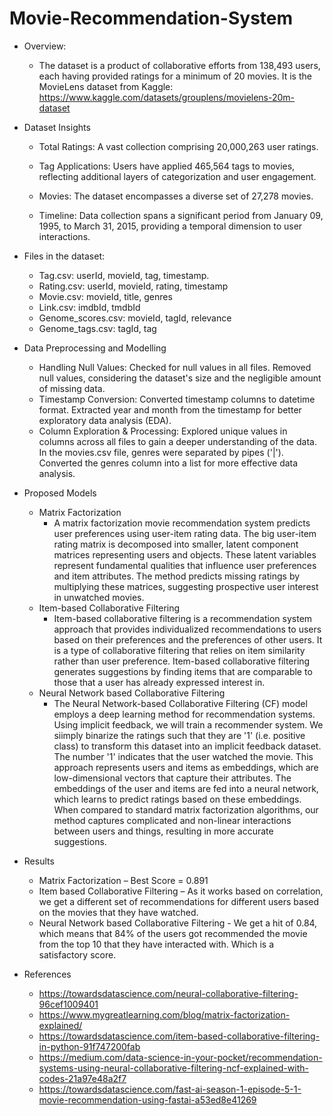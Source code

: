 # Movie-Recommendation-System

- Overview​:

  - The dataset is a product of collaborative efforts from 138,493 users, each having provided ratings for a minimum of 20 movies.​ It is the MovieLens dataset from Kaggle: https://www.kaggle.com/datasets/grouplens/movielens-20m-dataset

- Dataset Insights​

  - Total Ratings: A vast collection comprising 20,000,263 user ratings.​

  - Tag Applications: Users have applied 465,564 tags to movies, reflecting additional layers of categorization and user engagement.​

  - Movies: The dataset encompasses a diverse set of 27,278 movies.​

  - Timeline: Data collection spans a significant period from January 09, 1995, to March 31, 2015, providing a temporal dimension to user interactions.
    
- Files in the dataset:
  - ​Tag.csv:  userId, movieId, tag, timestamp.​
  - Rating.csv: userId, movieId, rating, timestamp​
  - Movie.csv: movieId, title, genres ​
  - Link.csv: imdbId, tmdbId​
  - Genome_scores.csv: movieId, tagId, relevance​
  - Genome_tags.csv:  tagId, tag
 
- Data Preprocessing and Modelling

  - Handling Null Values:​ Checked for null values in all files.​ Removed null values, considering the dataset's size and the negligible amount of missing data.​
  - Timestamp Conversion:​ Converted timestamp columns to datetime format.​ Extracted year and month from the timestamp for better exploratory data analysis (EDA).​
  - Column Exploration  & Processing:​ Explored unique values in columns across all files to gain a deeper understanding of the data.​ In the movies.csv file, genres were separated by pipes ('|').​ Converted the genres column into a list for more effective data analysis.

- Proposed Models
  - Matrix Factorization
      - A matrix factorization movie recommendation system predicts user preferences using user-item rating data. The big user-item rating matrix is decomposed into smaller, latent component matrices representing users and objects. ​These latent variables represent fundamental qualities that influence user preferences and item attributes. The method predicts missing ratings by multiplying these matrices, suggesting prospective user interest in unwatched movies.
  - Item-based Collaborative Filtering
      - Item-based collaborative filtering is a recommendation system approach that provides individualized recommendations to users based on their preferences and the preferences of other users. It is a type of collaborative filtering that relies on item similarity rather than user preference.​ Item-based collaborative filtering generates suggestions by finding items that are comparable to those that a user has already expressed interest in.  
  - Neural Network based Collaborative Filtering
      - The Neural Network-based Collaborative Filtering (CF) model employs a deep learning method for recommendation systems. ​Using implicit feedback, we will train a recommender system. We siimply binarize the ratings such that they are '1' (i.e. positive class) to transform this dataset into an implicit feedback dataset. The number '1' indicates that the user watched the movie.​ This approach represents users and items as embeddings, which are low-dimensional vectors that capture their attributes. ​The embeddings of the user and items are fed into a neural network, which learns to predict ratings based on these embeddings. ​When compared to standard matrix factorization algorithms, our method captures complicated and non-linear interactions between users and things, resulting in more accurate suggestions.​
   
- Results
  - Matrix Factorization – Best Score = 0.891​
  - Item based Collaborative Filtering – As it works based on correlation, we get a different set of recommendations for different users based on the movies that they have watched.
  - Neural Network based Collaborative Filtering - We get a hit of 0.84, which means that 84% of the users got recommended the movie from the top 10 that they have interacted with. Which is a satisfactory score. ​

- References

  - https://towardsdatascience.com/neural-collaborative-filtering-96cef1009401
  - https://www.mygreatlearning.com/blog/matrix-factorization-explained/
  - https://towardsdatascience.com/item-based-collaborative-filtering-in-python-91f747200fab
  - https://medium.com/data-science-in-your-pocket/recommendation-systems-using-neural-collaborative-filtering-ncf-explained-with-codes-21a97e48a2f7
  - https://towardsdatascience.com/fast-ai-season-1-episode-5-1-movie-recommendation-using-fastai-a53ed8e41269


